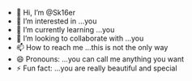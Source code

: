 - 👋 Hi, I’m @Sk16er
- 👀 I’m interested in ...you
- 🌱 I’m currently learning ...you
- 💞️ I’m looking to collaborate with ...you
- 📫 How to reach me ...this is not the only way
- 😄 Pronouns: ...you can call me anything you want
- ⚡ Fun fact: ...you are really beautiful and special 

<!---
Sk16er/Sk16er is a ✨ special ✨ repository because its `README.md` (this file) appears on your GitHub profile.
You can click the Preview link to take a look at your changes.
--->
